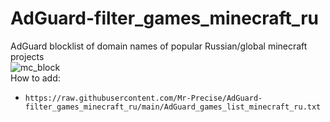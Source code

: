 # AdGuard-filter_games_minecraft_ru
AdGuard blocklist of domain names of popular Russian/global minecraft projects  
![mc_block](https://user-images.githubusercontent.com/3824793/183465979-1adbe4cd-bbdd-477b-828c-6f8dc6518f6a.png)  
How to add:  
- `https://raw.githubusercontent.com/Mr-Precise/AdGuard-filter_games_minecraft_ru/main/AdGuard_games_list_minecraft_ru.txt`
